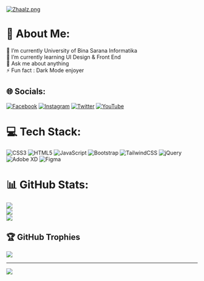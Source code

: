 [![Zhaalz.png](https://i.postimg.cc/pdrTzTnR/Zhaalz.png)](https://postimg.cc/Ty8fXT94)
# 💫 About Me:
🔭 I’m currently University of Bina Sarana Informatika<br>🌱 I’m currently learning UI Design & Front End<br>💬 Ask me about anything<br>⚡ Fun fact : Dark Mode enjoyer 


## 🌐 Socials:
[![Facebook](https://img.shields.io/badge/Facebook-%231877F2.svg?logo=Facebook&logoColor=white)](https://facebook.com/alya.zhalfaa) [![Instagram](https://img.shields.io/badge/Instagram-%23E4405F.svg?logo=Instagram&logoColor=white)](https://instagram.com/@alyazhalfaa15) [![Twitter](https://img.shields.io/badge/Twitter-%231DA1F2.svg?logo=Twitter&logoColor=white)](https://twitter.com/@AZ_Kagerou) [![YouTube](https://img.shields.io/badge/YouTube-%23FF0000.svg?logo=YouTube&logoColor=white)](https://youtube.com/@Zhaalz) 

# 💻 Tech Stack:
![CSS3](https://img.shields.io/badge/css3-%231572B6.svg?style=flat-square&logo=css3&logoColor=white) ![HTML5](https://img.shields.io/badge/html5-%23E34F26.svg?style=flat-square&logo=html5&logoColor=white) ![JavaScript](https://img.shields.io/badge/javascript-%23323330.svg?style=flat-square&logo=javascript&logoColor=%23F7DF1E) ![Bootstrap](https://img.shields.io/badge/bootstrap-%23563D7C.svg?style=flat-square&logo=bootstrap&logoColor=white) ![TailwindCSS](https://img.shields.io/badge/tailwindcss-%2338B2AC.svg?style=flat-square&logo=tailwind-css&logoColor=white) ![jQuery](https://img.shields.io/badge/jquery-%230769AD.svg?style=flat-square&logo=jquery&logoColor=white) ![Adobe XD](https://img.shields.io/badge/Adobe%20XD-470137?style=flat-square&logo=Adobe%20XD&logoColor=#FF61F6) 	![Figma](https://img.shields.io/badge/figma-%23F24E1E.svg?style=flat-square&logo=figma&logoColor=white)
# 📊 GitHub Stats:
![](https://github-readme-stats.vercel.app/api?username=AlyaKagerou&theme=tokyonight&hide_border=false&include_all_commits=true&count_private=true)<br/>
![](https://github-readme-streak-stats.herokuapp.com/?user=AlyaKagerou&theme=tokyonight&hide_border=false)<br/>
![](https://github-readme-stats.vercel.app/api/top-langs/?username=AlyaKagerou&theme=tokyonight&hide_border=false&include_all_commits=true&count_private=true&layout=compact)

## 🏆 GitHub Trophies
![](https://github-profile-trophy.vercel.app/?username=AlyaKagerou&theme=tokyonight&no-frame=false&no-bg=true&margin-w=4)

---
[![](https://visitcount.itsvg.in/api?id=AlyaKagerou&icon=0&color=0)](https://visitcount.itsvg.in)

<!-- Proudly created with GPRM ( https://gprm.itsvg.in ) -->

